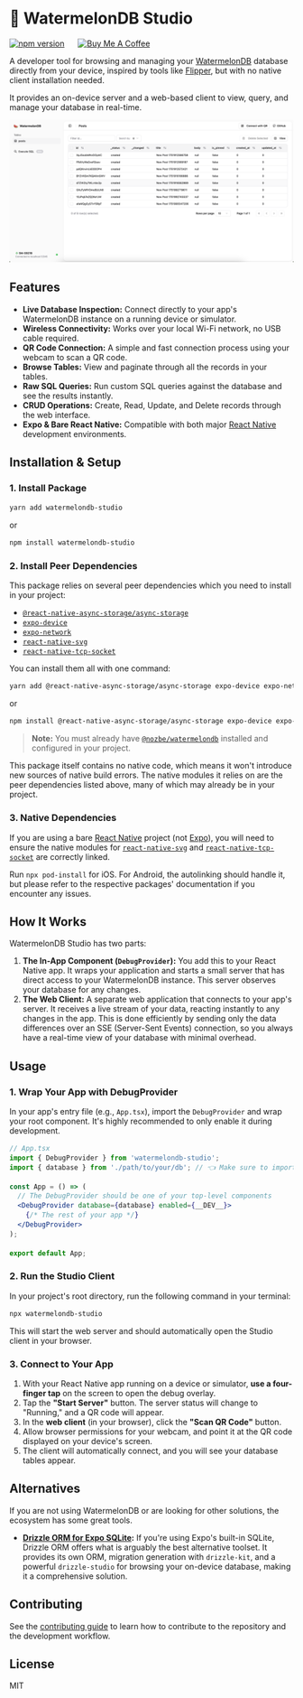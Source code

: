 # 🍉 WatermelonDB Studio

<p>
<a href="https://badge.fury.io/js/watermelondb-studio"><img src="https://badge.fury.io/js/watermelondb-studio.svg" alt="npm version" height="35"></a>
<a href="https://www.buymeacoffee.com/vucinatim" target="_blank"><img src="https://cdn.buymeacoffee.com/buttons/v2/default-yellow.png" alt="Buy Me A Coffee" height="25" style="margin-left: 20px;"></a>
</p>

A developer tool for browsing and managing your [WatermelonDB](https://watermelondb.dev/docs) database directly from your device, inspired by tools like [Flipper](https://fbflipper.com/), but with no native client installation needed.

It provides an on-device server and a web-based client to view, query, and manage your database in real-time.

![Screenshot of WatermelonDB Studio](https://raw.githubusercontent.com/vucinatim/watermelondb-studio/main/assets/screenshot.png)

## Features

-   **Live Database Inspection:** Connect directly to your app's WatermelonDB instance on a running device or simulator.
-   **Wireless Connectivity:** Works over your local Wi-Fi network, no USB cable required.
-   **QR Code Connection:** A simple and fast connection process using your webcam to scan a QR code.
-   **Browse Tables:** View and paginate through all the records in your tables.
-   **Raw SQL Queries:** Run custom SQL queries against the database and see the results instantly.
-   **CRUD Operations:** Create, Read, Update, and Delete records through the web interface.
-   **Expo & Bare React Native:** Compatible with both major [React Native](https://reactnative.dev/) development environments.

## Installation & Setup

### 1. Install Package

```sh
yarn add watermelondb-studio
```

or

```sh
npm install watermelondb-studio
```

### 2. Install Peer Dependencies

This package relies on several peer dependencies which you need to install in your project:

-   [`@react-native-async-storage/async-storage`](https://react-native-async-storage.github.io/async-storage/)
-   [`expo-device`](https://docs.expo.dev/versions/latest/sdk/device/)
-   [`expo-network`](https://docs.expo.dev/versions/latest/sdk/network/)
-   [`react-native-svg`](https://github.com/react-native-svg/react-native-svg)
-   [`react-native-tcp-socket`](https://github.com/Rapsssito/react-native-tcp-socket)

You can install them all with one command:

```sh
yarn add @react-native-async-storage/async-storage expo-device expo-network react-native-svg react-native-tcp-socket
```

or

```sh
npm install @react-native-async-storage/async-storage expo-device expo-network react-native-svg react-native-tcp-socket
```

> **Note:** You must already have [`@nozbe/watermelondb`](https://watermelondb.dev/docs) installed and configured in your project.

This package itself contains no native code, which means it won't introduce new sources of native build errors. The native modules it relies on are the peer dependencies listed above, many of which may already be in your project.

### 3. Native Dependencies

If you are using a bare [React Native](https://reactnative.dev/) project (not [Expo](https://expo.dev/)), you will need to ensure the native modules for [`react-native-svg`](https://github.com/react-native-svg/react-native-svg) and [`react-native-tcp-socket`](https://github.com/Rapsssito/react-native-tcp-socket) are correctly linked.

Run `npx pod-install` for iOS. For Android, the autolinking should handle it, but please refer to the respective packages' documentation if you encounter any issues.

## How It Works

WatermelonDB Studio has two parts:

1.  **The In-App Component (`DebugProvider`):** You add this to your React Native app. It wraps your application and starts a small server that has direct access to your WatermelonDB instance. This server observes your database for any changes.
2.  **The Web Client:** A separate web application that connects to your app's server. It receives a live stream of your data, reacting instantly to any changes in the app. This is done efficiently by sending only the data differences over an SSE (Server-Sent Events) connection, so you always have a real-time view of your database with minimal overhead.

## Usage

### 1. Wrap Your App with DebugProvider

In your app's entry file (e.g., `App.tsx`), import the `DebugProvider` and wrap your root component. It's highly recommended to only enable it during development.

```jsx
// App.tsx
import { DebugProvider } from 'watermelondb-studio';
import { database } from './path/to/your/db'; // 👈 Make sure to import your database instance

const App = () => (
  // The DebugProvider should be one of your top-level components
  <DebugProvider database={database} enabled={__DEV__}>
    {/* The rest of your app */}
  </DebugProvider>
);

export default App;
```

### 2. Run the Studio Client

In your project's root directory, run the following command in your terminal:

```sh
npx watermelondb-studio
```

This will start the web server and should automatically open the Studio client in your browser.

### 3. Connect to Your App

1.  With your React Native app running on a device or simulator, **use a four-finger tap** on the screen to open the debug overlay.
2.  Tap the **"Start Server"** button. The server status will change to "Running," and a QR code will appear.
3.  In the **web client** (in your browser), click the **"Scan QR Code"** button.
4.  Allow browser permissions for your webcam, and point it at the QR code displayed on your device's screen.
5.  The client will automatically connect, and you will see your database tables appear.

## Alternatives

If you are not using WatermelonDB or are looking for other solutions, the ecosystem has some great tools.

-   **[Drizzle ORM for Expo SQLite](https://orm.drizzle.team/docs/connect-expo-sqlite):** If you're using Expo's built-in SQLite, Drizzle ORM offers what is arguably the best alternative toolset. It provides its own ORM, migration generation with `drizzle-kit`, and a powerful `drizzle-studio` for browsing your on-device database, making it a comprehensive solution.

## Contributing

See the [contributing guide](CONTRIBUTING.md) to learn how to contribute to the repository and the development workflow.

## License

MIT
